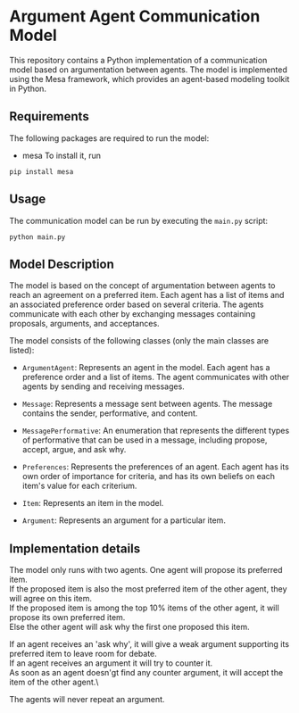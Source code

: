 # Argument Agent Communication Model

This repository contains a Python implementation of a communication model based on argumentation between agents. The model is implemented using the Mesa framework, which provides an agent-based modeling toolkit in Python.

## Requirements
The following packages are required to run the model:
* mesa
To install it, run 
```
pip install mesa
```

## Usage
The communication model can be run by executing the `main.py` script:
```
python main.py
```

## Model Description
The model is based on the concept of argumentation between agents to reach an agreement on a preferred item. Each agent has a list of items and an associated preference order based on several criteria. The agents communicate with each other by exchanging messages containing proposals, arguments, and acceptances.

The model consists of the following classes (only the main classes are listed):

* `ArgumentAgent`: Represents an agent in the model. Each agent has a preference order and a list of items. The agent communicates with other agents by sending and receiving messages.

* `Message`: Represents a message sent between agents. The message contains the sender, performative, and content.

* `MessagePerformative`: An enumeration that represents the different types of performative that can be used in a message, including propose, accept, argue, and ask why.

* `Preferences`: Represents the preferences of an agent. Each agent has its own order of importance for criteria, and has its own beliefs on each item's value for each criterium.

* `Item`: Represents an item in the model.

* `Argument`: Represents an argument for a particular item.

## Implementation details
The model only runs with two agents. One agent will propose its preferred item. \
If the proposed item is also the most preferred item of the other agent, they will agree on this item.\
If the proposed item is among the top 10% items of the other agent, it will propose its own preferred item.\
Else the other agent will ask why the first one proposed this item.

If an agent receives an 'ask why', it will give a weak argument supporting its preferred item to leave room for debate.\
If an agent receives an argument it will try to counter it.\
As soon as an agent doesn'gt find any counter argument, it will accept the item of the other agent.\

The agents will never repeat an argument.
